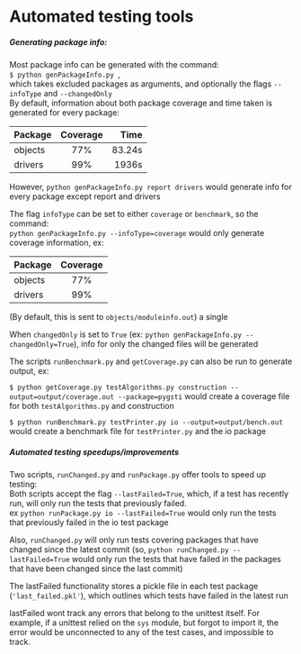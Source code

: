 # Automated testing tools

##### Generating package info:
Most package info can be generated with the command:  
`$ python genPackageInfo.py `,  
which takes excluded packages as arguments, and optionally the flags `--infoType` and `--changedOnly`  
By default, information about both package coverage and time taken is generated for every package:

| Package       | Coverage      | Time  |
| ------------- |:-------------:| -----:|
| objects       | 77%           | 83.24s |
| drivers       | 99%           | 1936s |

However,
`python genPackageInfo.py report drivers` would generate info for every package except report and drivers  

The flag `infoType` can be set to either `coverage` or `benchmark`, so the command:  
`python genPackageInfo.py --infoType=coverage` would only generate coverage information, ex:

| Package       | Coverage      |
| ------------- |:-------------:|
| objects       | 77%           |
| drivers       | 99%           |

(By default, this is sent to `objects/moduleinfo.out`)
a single    

When `changedOnly` is set to `True` (ex: `python genPackageInfo.py --changedOnly=True`), info for only the changed files will be generated

The scripts `runBenchmark.py` and `getCoverage.py` can also be run to generate output, ex:

`$ python getCoverage.py testAlgorithms.py construction --output=output/coverage.out --package=pygsti` would create a coverage file for both `testAlgorithms.py` and construction

`$ python runBenchmark.py testPrinter.py io --output=output/bench.out` would create a benchmark file for `testPrinter.py` and the io package


##### Automated testing speedups/improvements

Two scripts, `runChanged.py` and `runPackage.py` offer tools to speed up testing:  
Both scripts accept the flag `--lastFailed=True`, which, if a test has recently run, will only run the tests that previously failed.  
ex `python runPackage.py io --lastFailed=True` would only run the tests that previously failed in the io test package

Also, `runChanged.py` will only run tests covering packages that have changed since the latest commit (so, `python runChanged.py --lastFailed=True` would only run the tests that have failed in the packages that have been changed since the last commit)

The lastFailed functionality stores a pickle file in each test package (``'last_failed.pkl'``), which outlines which tests have failed in the latest run

lastFailed wont track any errors that belong to the unittest itself. For example, if a unittest relied on the `sys` module, but forgot to import it, the error would be unconnected to any of the test cases, and impossible to track.
